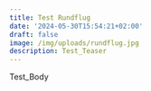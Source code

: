 ```yaml
---
title: Test Rundflug
date: '2024-05-30T15:54:21+02:00'
draft: false
image: /img/uploads/rundflug.jpg
description: Test_Teaser
---
```

Test_Body
